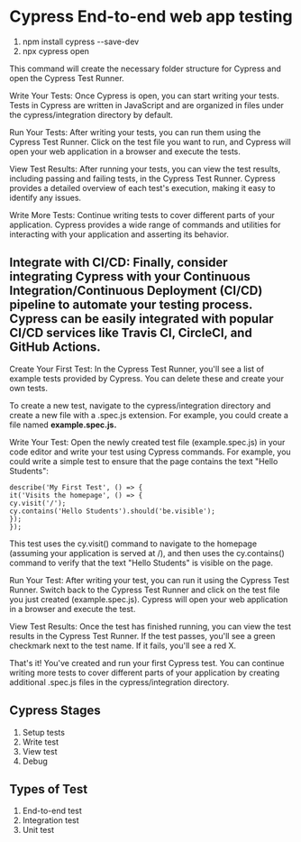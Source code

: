 # Cypress End-to-end web app testing

1. npm install cypress --save-dev
2. npx cypress open

This command will create the necessary folder structure for Cypress and open the Cypress Test Runner.

Write Your Tests: Once Cypress is open, you can start writing your tests. Tests in Cypress are written in JavaScript and are organized in files under the cypress/integration directory by default.

Run Your Tests: After writing your tests, you can run them using the Cypress Test Runner. Click on the test file you want to run, and Cypress will open your web application in a browser and execute the tests.

View Test Results: After running your tests, you can view the test results, including passing and failing tests, in the Cypress Test Runner. Cypress provides a detailed overview of each test's execution, making it easy to identify any issues.

Write More Tests: Continue writing tests to cover different parts of your application. Cypress provides a wide range of commands and utilities for interacting with your application and asserting its behavior.

## Integrate with CI/CD: Finally, consider integrating Cypress with your Continuous Integration/Continuous Deployment (CI/CD) pipeline to automate your testing process. Cypress can be easily integrated with popular CI/CD services like Travis CI, CircleCI, and GitHub Actions.

Create Your First Test: In the Cypress Test Runner, you'll see a list of example tests provided by Cypress. You can delete these and create your own tests.

To create a new test, navigate to the cypress/integration directory and create a new file with a .spec.js extension. For example, you could create a file named **example.spec.js.**

Write Your Test: Open the newly created test file (example.spec.js) in your code editor and write your test using Cypress commands. For example, you could write a simple test to ensure that the page contains the text "Hello Students":

```
describe('My First Test', () => {
it('Visits the homepage', () => {
cy.visit('/');
cy.contains('Hello Students').should('be.visible');
});
});
```

This test uses the cy.visit() command to navigate to the homepage (assuming your application is served at /), and then uses the cy.contains() command to verify that the text "Hello Students" is visible on the page.

Run Your Test: After writing your test, you can run it using the Cypress Test Runner. Switch back to the Cypress Test Runner and click on the test file you just created (example.spec.js). Cypress will open your web application in a browser and execute the test.

View Test Results: Once the test has finished running, you can view the test results in the Cypress Test Runner. If the test passes, you'll see a green checkmark next to the test name. If it fails, you'll see a red X.

That's it! You've created and run your first Cypress test. You can continue writing more tests to cover different parts of your application by creating additional .spec.js files in the cypress/integration directory.

## Cypress Stages

1. Setup tests
2. Write test
3. View test
4. Debug

## Types of Test

1. End-to-end test
2. Integration test
3. Unit test
